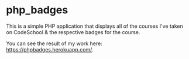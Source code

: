 # php_badges
This is a simple PHP application that displays all of the courses I've taken on CodeSchool & the respective badges for the course. 

You can see the result of my work here: https://phpbadges.herokuapp.com/.
